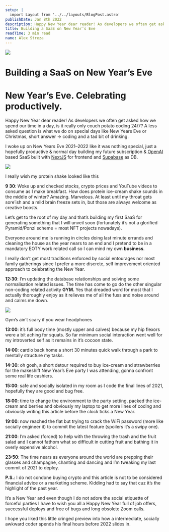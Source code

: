 ```yaml
---
setup: |
  import Layout from '../../layouts/BlogPost.astro'
publishDate: Jan 8th 2022
description: Happy New Year dear reader! As developers we often get asked how we spend our time in a day, is it really only couch potato coding 24/7? A less asked question is what we do on special days like New…
title: Building a SaaS on New Year’s Eve
readTime: 3 min read
name: Alex Streza
---
```


![](https://miro.medium.com/max/700/1*LcuJYMUJxugV56sT6rbG0w.png)

# Building a SaaS on New Year’s Eve

# New Year’s Eve. Celebrating productively.

Happy New Year dear reader! As developers we often get asked how we spend our time in a day, is it really only couch potato coding 24/7? A less asked question is what we do on special days like New Years Eve or Christmas, short answer -> coding and a tad bit of drinking.

I woke up on New Years Eve 2021–2022 like it was nothing special, just a hopefully productive & normal day building my future subscription & [OpenAI](https://openai.com/) based SaaS built with [NextJS](https://nextjs.org/) for frontend and [Supabase](https://nextjs.org/) as DB.

![](https://miro.medium.com/max/700/0*o4O85Sr-yk8n5Cl_)

I really wish my protein shake looked like this

**9 30**: Woke up and checked stocks, crypto prices and YouTube videos to consume as I make breakfast. How does protein ice-cream shake sounds in the middle of winter? Amazing. Marvelous. At least until my throat gets sore’ish and a mild brain freeze sets in, but those are always welcome as creative boosts.

Let’s get to the root of my day and that’s building my first SaaS for generating something that I will unveil soon (fortunately it’s not a glorified Pyramid/Ponzi scheme = most NFT projects nowadays).

Everyone around me is running in circles doing last minute errands and cleaning the house as the year nears to an end and I pretend to be in a mandatory EOTY work related call so I can mind my own **business**.

I really don’t get most traditions enforced by social entourages nor most family gatherings since I prefer a more discrete, self improvement oriented approach to celebrating the New Year.

**12:30**: I’m updating the database relationships and solving some normalisation related issues. The time has come to go do the other singular non-coding related activity **GYM.** Yes that dreaded word for most that I actually thoroughly enjoy as it relieves me of all the fuss and noise around and calms me down.

![](https://miro.medium.com/max/700/0*FCotQsCZYOmxauJK)

Gym’s ain’t scary if you wear headphones

**13:00**: it’s full body time (mostly upper and calves) because my hip flexors were a bit aching for squats. So far minimum social interaction went well for my introverted self as it remains in it’s cocoon state.

**14:00**: cardio back home a short 30 minutes quick walk through a park to mentally structure my tasks.

**14:30**: oh gosh, a short detour required to buy ice-cream and strawberries for the makeshift New Year’s Eve party I was attending, gonna confront some real life cashiers.

**15:00**: safe and socially isolated in my room as I code the final lines of 2021, hopefully they are good and bug free.

**18:00**: time to change the environment to the party setting, packed the ice-cream and berries and obviously my laptop to get more lines of coding and obviously writing this article before the clock ticks a New Year.

**19:00**: now reached the flat but trying to crack the WiFi password (more like socially engineer it) to commit the latest feature (spoilers it’s a swipy one).

**21:00**: I’m asked (forced) to help with the throwing the trash and the fruit salad and I cannot fathom what so difficult in cutting fruit and bathing it in overly expensive alcohol.

**23:50**: The time nears as everyone around the world are prepping their glasses and champagne, chanting and dancing and I’m tweaking my last commit of 2021 to deploy.

**P.S.**: I do not condone buying crypto and this article is not to be considered financial advice or a marketing scheme. Kidding had to say that cuz it’s the highlight of the past year.

It’s a New Year and even though I do not adore the social etiquette of forceful parties I have to wish you all a Happy New Year full of job offers, successful deploys and free of bugs and long obsolete Zoom calls.

I hope you liked this little cringed preview into how a intermediate, socially awkward coder spends his final hours before 2022 slides in.
